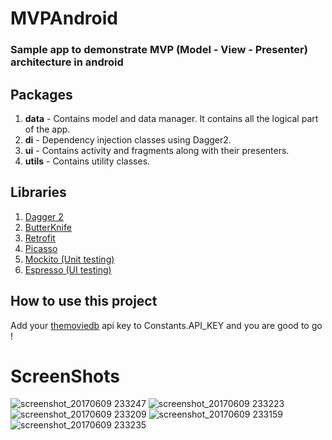 # MVPAndroid

### Sample app to demonstrate MVP (Model - View - Presenter) architecture in android

## Packages

1. **data** - Contains model and data manager. It contains all the logical part of the app.
2. **di** - Dependency injection classes using Dagger2.
3. **ui** - Contains activity and fragments along with their presenters.
4. **utils** - Contains utility classes.


## Libraries

1. [Dagger 2](https://github.com/google/dagger)
2. [ButterKnife](https://github.com/JakeWharton/butterknife)
3. [Retrofit](https://github.com/square/retrofit)
4. [Picasso](https://github.com/square/picasso)
5. [Mockito (Unit testing)](https://github.com/mockito/mockito)
6. [Espresso (UI testing)](https://google.github.io/android-testing-support-library/docs/espresso/index.html)

## How to use this project

Add your [themoviedb](https://www.themoviedb.org/) api key to Constants.API_KEY and you are good to go !

# ScreenShots
![screenshot_20170609 233247](https://user-images.githubusercontent.com/12782512/26989240-fd28e922-4d6f-11e7-9748-6f338d69cf01.jpg)
![screenshot_20170609 233223](https://user-images.githubusercontent.com/12782512/26989241-fd60a79a-4d6f-11e7-8d51-79d0a4efd53b.jpg)
![screenshot_20170609 233209](https://user-images.githubusercontent.com/12782512/26989243-fd91035e-4d6f-11e7-8726-c81cce8c8116.jpg)
![screenshot_20170609 233159](https://user-images.githubusercontent.com/12782512/26989244-fd94073e-4d6f-11e7-86eb-060548965e2b.jpg)
![screenshot_20170609 233235](https://user-images.githubusercontent.com/12782512/26989242-fd614e70-4d6f-11e7-84e8-ff182067e64e.jpg)

